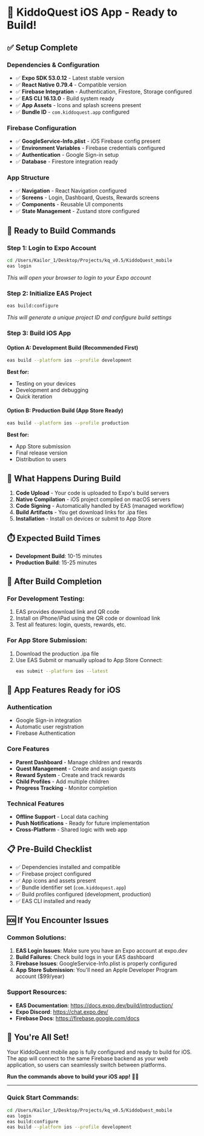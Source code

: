 # 🎯 KiddoQuest iOS App - Ready to Build!

## ✅ Setup Complete

### Dependencies & Configuration
- ✅ **Expo SDK 53.0.12** - Latest stable version
- ✅ **React Native 0.79.4** - Compatible version
- ✅ **Firebase Integration** - Authentication, Firestore, Storage configured
- ✅ **EAS CLI 16.13.0** - Build system ready
- ✅ **App Assets** - Icons and splash screens present
- ✅ **Bundle ID** - `com.kiddoquest.app` configured

### Firebase Configuration
- ✅ **GoogleService-Info.plist** - iOS Firebase config present
- ✅ **Environment Variables** - Firebase credentials configured
- ✅ **Authentication** - Google Sign-in setup
- ✅ **Database** - Firestore integration ready

### App Structure
- ✅ **Navigation** - React Navigation configured
- ✅ **Screens** - Login, Dashboard, Quests, Rewards screens
- ✅ **Components** - Reusable UI components
- ✅ **State Management** - Zustand store configured

## 🚀 Ready to Build Commands

### Step 1: Login to Expo Account
```bash
cd /Users/Kailor_1/Desktop/Projects/kq_v0.5/KiddoQuest_mobile
eas login
```
*This will open your browser to login to your Expo account*

### Step 2: Initialize EAS Project
```bash
eas build:configure
```
*This will generate a unique project ID and configure build settings*

### Step 3: Build iOS App

#### Option A: Development Build (Recommended First)
```bash
eas build --platform ios --profile development
```
**Best for:**
- Testing on your devices
- Development and debugging
- Quick iteration

#### Option B: Production Build (App Store Ready)
```bash
eas build --platform ios --profile production
```
**Best for:**
- App Store submission
- Final release version
- Distribution to users

## 📱 What Happens During Build

1. **Code Upload** - Your code is uploaded to Expo's build servers
2. **Native Compilation** - iOS project compiled on macOS servers
3. **Code Signing** - Automatically handled by EAS (managed workflow)
4. **Build Artifacts** - You get download links for .ipa files
5. **Installation** - Install on devices or submit to App Store

## ⏱️ Expected Build Times
- **Development Build**: 10-15 minutes
- **Production Build**: 15-25 minutes

## 📲 After Build Completion

### For Development Testing:
1. EAS provides download link and QR code
2. Install on iPhone/iPad using the QR code or download link
3. Test all features: login, quests, rewards, etc.

### For App Store Submission:
1. Download the production .ipa file
2. Use EAS Submit or manually upload to App Store Connect:
   ```bash
   eas submit --platform ios --latest
   ```

## 🔧 App Features Ready for iOS

### Authentication
- Google Sign-in integration
- Automatic user registration  
- Firebase Authentication

### Core Features
- **Parent Dashboard** - Manage children and rewards
- **Quest Management** - Create and assign quests
- **Reward System** - Create and track rewards
- **Child Profiles** - Add multiple children
- **Progress Tracking** - Monitor completion

### Technical Features
- **Offline Support** - Local data caching
- **Push Notifications** - Ready for future implementation
- **Cross-Platform** - Shared logic with web app

## 📋 Pre-Build Checklist

- ✅ Dependencies installed and compatible
- ✅ Firebase project configured
- ✅ App icons and assets present
- ✅ Bundle identifier set (`com.kiddoquest.app`)
- ✅ Build profiles configured (development, production)
- ✅ EAS CLI installed and ready

## 🆘 If You Encounter Issues

### Common Solutions:
1. **EAS Login Issues**: Make sure you have an Expo account at expo.dev
2. **Build Failures**: Check build logs in your EAS dashboard
3. **Firebase Issues**: GoogleService-Info.plist is properly configured
4. **App Store Submission**: You'll need an Apple Developer Program account ($99/year)

### Support Resources:
- **EAS Documentation**: https://docs.expo.dev/build/introduction/
- **Expo Discord**: https://chat.expo.dev/
- **Firebase Docs**: https://firebase.google.com/docs

## 🎉 You're All Set!

Your KiddoQuest mobile app is fully configured and ready to build for iOS. The app will connect to the same Firebase backend as your web application, so users can seamlessly switch between platforms.

**Run the commands above to build your iOS app!** 📱✨

---

### Quick Start Commands:
```bash
cd /Users/Kailor_1/Desktop/Projects/kq_v0.5/KiddoQuest_mobile
eas login
eas build:configure  
eas build --platform ios --profile development
```